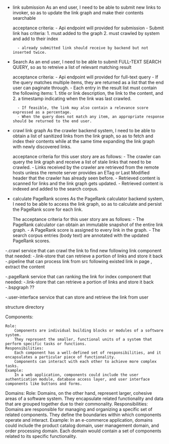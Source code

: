 * link submission
    As an end user,
    I need to be able to submit new links to invoker,
    so as to update the link graph and make their contents searchable

    acceptance criteria:
        - Api endpoint will provided for submission
        - Submit link has criteria:
            1. must added to the graph
            2. must crawled by system and add to their index
        
        - already submitted link should receive by backend but not inserted twice.

* Search
    As an end user,
    I need to be able to submit FULL-TEXT SEARCH QUERY,
    so as to retreive a list of relevant matching result

    acceptance criteria:
        - Api endpoint will provided for full-text query
        - If the query matches multiple items, they are returned as a list that the end user can paginate through.
        - Each entry in the result list must contain the following items: 
            1. title or link description, the link to the content, and 
            2. a timestamp indicating when the link was last crawled. 

        - If feasible, the link may also contain a relevance score expressed as a percentage.
        - When the query does not match any item, an appropriate response should be returned to the end user.


* crawl link graph
    As the crawler backend system,
    I need to be able to obtain a list of sanitized links from the link graph,
    so as to fetch and index their contents while at the same time expanding
    the link graph with newly discovered links.

    acceptance criteria for this user story are as follows:
        - The crawler can query the link graph and receive a list of stale links that need to
        be crawled.
        - Links received by the crawler are retrieved from the remote hosts unless the remote server provides an ETag 
        or Last Modified header that the crawler has already seen before.
        - Retrieved content is scanned for links and the link graph gets updated.
        - Retrieved content is indexed and added to the search corpus.

* calculate PageRank scores
    As the PageRank calculator backend system,
    I need to be able to access the link graph,
    so as to calculate and persist the PageRank score for each link.

    The acceptance criteria for this user story are as follows:
        - The PageRank calculator can obtain an immutable snapshot of the entire link graph.
        - A PageRank score is assigned to every link in the graph.
        - The search corpus entries (body text) are annotated with the updated PageRank scores.


-.crawl service that can crawl the link to find new following link
    component that needed:
        -.link-store that can retrieve a portion of links and store it  back
        -.pipeline that can process link from src following existed link in page , extract the content


-.pageRank service that can ranking the link for index
    component that needed:
        -.link-store that can retrieve a portion of links and store it  back
        -.bspgraph ??

-.user-interface service that can store and retrieve the link from user


structure directory

Components:

    Role: 
        Components are individual building blocks or modules of a software system. 
        They represent the smaller, functional units of a system that perform specific tasks or functions.
    Responsibilities: 
        Each component has a well-defined set of responsibilities, and it encapsulates a particular piece of functionality. 
        Components can interact with each other to achieve more complex tasks.
    Example: 
        In a web application, components could include the user authentication module, database access layer, and user interface components like buttons and forms.


Domains:
    Role: 
        Domains, on the other hand, represent larger, cohesive areas of a software system. 
        They encapsulate related functionality and data that are grouped together due to their commonality.
    Responsibilities: 
        Domains are responsible for managing and organizing a specific set of related components. 
        They define the boundaries within which components operate and interact.
    Example: 
        In an e-commerce application, domains could include the product catalog domain, user management domain, and order processing domain. 
        Each domain would contain a set of components related to its specific functionality.